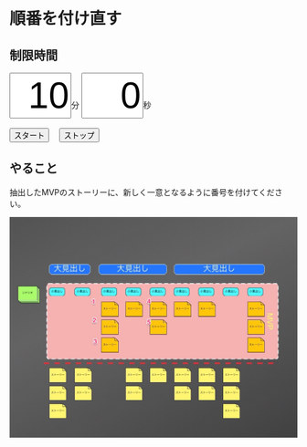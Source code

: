 # 順番を付け直す

## 制限時間

<form name="timer">
  <input type="text" maxlength="2" value="10" style="font-size:48pt;width:100px;text-align:right">分
  <input type="text" maxlength="2" value="0" style="font-size:48pt;width:100px;text-align:right">秒
  <br><br>
  <input type="button" value="スタート" onclick="cntStart()">　
  <input type="button" value="ストップ" onclick="cntStop()">
</form>

## やること

抽出したMVPのストーリーに、新しく一意となるように番号を付けてください。

![](img/user_story_map_work7.jpg)

<script type="text/javascript" src="../js/timer.js"></script>
